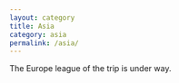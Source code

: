 ```yaml
---
layout: category
title: Asia
category: asia
permalink: /asia/
---
```

The Europe league of the trip is under way.
